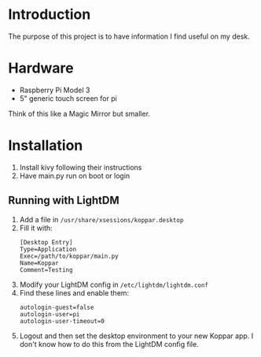 # Introduction

The purpose of this project is to have information I find useful on my desk.

# Hardware
* Raspberry Pi Model 3
* 5" generic touch screen for pi

Think of this like a Magic Mirror but smaller.

# Installation
1. Install kivy following their instructions
2. Have main.py run on boot or login

## Running with LightDM
1. Add a file in `/usr/share/xsessions/koppar.desktop`
2. Fill it with:
    ```
    [Desktop Entry]
    Type=Application
    Exec=/path/to/koppar/main.py
    Name=Koppar
    Comment=Testing
    ```
3. Modify your LightDM config in `/etc/lightdm/lightdm.conf`
4. Find these lines and enable them:
    ```
    autologin-guest=false
    autologin-user=pi
    autologin-user-timeout=0
    ```
5. Logout and then set the desktop environment to your new Koppar app. I don't know how to do this from the LightDM config file.